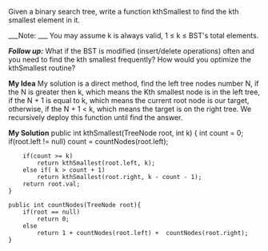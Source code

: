 Given a binary search tree, write a function kthSmallest to find the kth smallest element in it.

___Note: ___
You may assume k is always valid, 1 ≤ k ≤ BST's total elements.

___Follow up:___
What if the BST is modified (insert/delete operations) often and you need to find the kth smallest frequently? How would you optimize the kthSmallest routine?


__My Idea__
My solution is a direct method, find the left tree nodes number N, if the N is greater then k, which means the Kth smallest node is in the left tree, if the N + 1 is equal to k, which means the current root node is our target, otherwise, if the N + 1 < k, which means the target is on the right tree. We recursively deploy this function until find the answer.


__My Solution__
    public int kthSmallest(TreeNode root, int k) {
        int count = 0;
        if(root.left != null)
            count = countNodes(root.left);
            
        if(count >= k)
            return kthSmallest(root.left, k);
        else if( k > count + 1)
            return kthSmallest(root.right, k - count - 1);
        return root.val;
    }
    
    public int countNodes(TreeNode root){
        if(root == null)
            return 0;
        else
            return 1 + countNodes(root.left) +  countNodes(root.right);
    }
